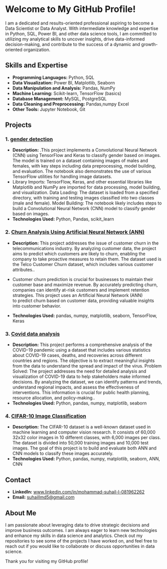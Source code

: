 # Welcome to My GitHub Profile!

I am a dedicated and results-oriented professional aspiring to become a Data Scientist or Data Analyst. With intermediate knowledge and expertise in 
Python, SQL, Power BI, and other data science tools, I am committed to utilizing my analytical skills to uncover insights, drive data-informed decision-making, 
and contribute to the success of a dynamic and growth-oriented organization.

## Skills and Expertise
- **Programming Languages:** Python, SQL
- **Data Visualization:** Power BI, Matplotlib, Seaborn
- **Data Manipulation and Analysis:** Pandas, NumPy
- **Machine Learning:** Scikit-learn, TensorFlow (basics)
- **Database Management:** MySQL, PostgreSQL
- **Data Cleaning and Preprocessing:** Pandas,numpy Excel  
- **Other Tools:** Jupyter Notebook, Git

## Projects
### 1. [gender detection](https://github.com/suhail-1-2/gender-detection-)
   - **Description:** .This project implements a Convolutional Neural Network (CNN) using TensorFlow and Keras to classify gender based on images. The model is trained on a dataset containing images of males and       females, with key steps including data preprocessing, model building, and evaluation. The notebook also demonstrates the use of various TensorFlow utilities for handling image datasets.
   - Library Imports: TensorFlow, Keras, and other essential libraries like Matplotlib and NumPy are imported for data processing, model building, and visualization.
      Data Loading: The dataset is loaded from a specified directory, with training and testing images classified into two classes (male and female).
      Model Building: The notebook likely includes steps to build a Convolutional Neural Network (CNN) model to classify gender based on images.
   - **Technologies Used:** Python, Pandas, scikit_learn

### 2. [ Churn Analysis Using Artificial Neural Network (ANN) ](https://github.com/suhail-1-2/churn-data-analysis)
   - **Description:** This project addresses the issue of customer churn in the telecommunications industry.
         By analyzing customer data, the project aims to predict which customers are likely
         to churn, enabling the company to take proactive measures to retain them. The dataset
         used is the Telco Customer Churn dataset, which includes various customer attributes..
   - Customer churn prediction is crucial for businesses to maintain their customer base and
         maximize revenue. By accurately predicting churn, companies can identify at-risk customers
         and implement retention strategies. This project uses an Artificial Neural Network (ANN)            
         to predict churn based on customer data, providing valuable insights into customer behavior.

   - **Technologies Used:**    pandas, numpy, matplotlib, seaborn, TensorFlow, Keras

### 3. [Covid data analysis ](https://github.com/suhail-1-2/python-projects-/blob/main/covid%20data%20analysis.ipynb)
   - **Description:** This project performs a comprehensive analysis of the COVID-19 pandemic using a dataset that includes various
     statistics about COVID-19 cases, deaths, and recoveries across different countries and regions. The objective is to extract
     meaningful insights from the data to understand the spread and impact of the virus.
     Problem Solved:
     The project addresses the need for detailed analysis and visualization of COVID-19 data to help stakeholders make informed decisions. By analyzing the dataset, we can identify patterns and trends, understand      regional impacts, and assess the effectiveness of interventions. This information is crucial for public health planning, resource allocation, and policy-making..
   - **Technologies Used:** Python, pandas, numpy, matplotlib, seaborn
### 4. [CIFAR-10 Image Classification ](https://github.com/suhail-1-2/CIFAR-10-Image-Classification/tree/main)
   - **Description:**  The CIFAR-10 dataset is a well-known dataset used in machine learning and computer vision research. It consists of 60,000 32x32 color images in 10 different classes, with 6,000 images per class. The dataset is divided into 50,000 training images and 10,000 test images. The goal of this project is to build and evaluate both ANN and CNN models to classify these images accurately.
   - **Technologies Used:** Python, pandas, numpy, matplotlib, seaborn, ANN, CNN
## Contact
- **LinkedIn:** www.linkedin.com/in/mohammad-suhail-l-081962262
- **Email:** suhaillmd5@gmail.com

## About Me
I am passionate about leveraging data to drive strategic decisions and improve business outcomes. I am always eager to learn new technologies and enhance my skills in data science and analytics.
Check out my repositories to see some of the projects I have worked on, and feel free to reach out if you would like to collaborate or discuss opportunities in data science.

Thank you for visiting my GitHub profile!
